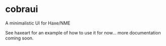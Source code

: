 cobraui
=======

A minimalistic UI for Haxe/NME

See haxeart for an example of how to use it for now... more documentation coming soon.
